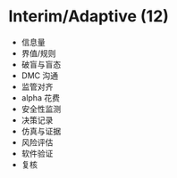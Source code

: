 # Interim/Adaptive (12)

- 信息量
- 界值/规则
- 破盲与盲态
- DMC 沟通
- 监管对齐
- alpha 花费
- 安全性监测
- 决策记录
- 仿真与证据
- 风险评估
- 软件验证
- 复核
